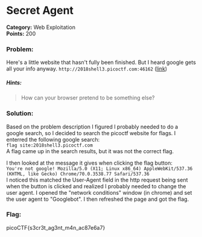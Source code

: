 # Secret Agent
__Category:__ Web Exploitation  
__Points:__ 200

### Problem:

Here's a little website that hasn't fully been finished. But I heard google gets all your info anyway. `http://2018shell3.picoctf.com:46162` ([link](http://2018shell3.picoctf.com:46162/))

##### Hints:
> How can your browser pretend to be something else?

### Solution:

Based on the problem description I figured I probably needed to do a google search, so I decided to search the picoctf website for flags. I enterred the following google search:  
`flag site:2018shell3.picoctf.com`  
A flag came up in the search results, but it was not the correct flag.

I then looked at the message it gives when clicking the flag button:  
`You're not google! Mozilla/5.0 (X11; Linux x86_64) AppleWebKit/537.36 (KHTML, like Gecko) Chrome/70.0.3538.77 Safari/537.36`  
I noticed this matched the User-Agent field in the http request being sent when the button is clicked and realized I probably needed to change the user agent. I opened the "network conditions" window (in chrome) and set the user agent to "Googlebot". I then refreshed the page and got the flag.

### Flag:

picoCTF{s3cr3t_ag3nt_m4n_ac87e6a7}

